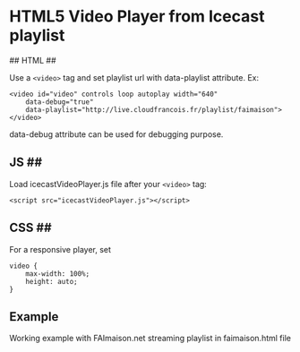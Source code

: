# HTML5 Video Player from Icecast playlist #

## HTML ##

Use a ```<video>``` tag and set playlist url with data-playlist attribute.
Ex:
```
<video id="video" controls loop autoplay width="640" 
    data-debug="true"
    data-playlist="http://live.cloudfrancois.fr/playlist/faimaison">
</video> 
```

data-debug attribute can be used for debugging purpose. 


## JS ##
Load icecastVideoPlayer.js file after your ```<video>``` tag:
```
<script src="icecastVideoPlayer.js"></script>
```

## CSS ##
For a responsive player, set
```
video { 
    max-width: 100%;
    height: auto;
}
```

## Example ##

Working example with FAImaison.net streaming playlist in faimaison.html file